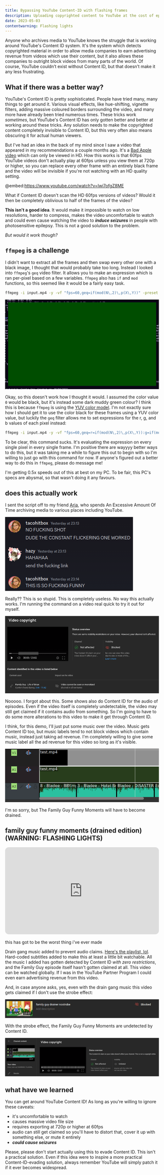 ```yaml
---
title: Bypassing YouTube Content-ID with flashing frames
description: Uploading copyrighted content to YouTube at the cost of epileptic seizures
date: 2023-05-03
contentwarning: Flashing lights
---
```


Anyone who archives media to YouTube knows the struggle that is working around YouTube's Content ID system. It's the system which detects copyrighted material in order to allow media companies to earn advertising revenue from videos which use their content, but it also allows these companies to outright block videos from many parts of the world. Of course, YouTube couldn’t exist without Content ID, but that doesn’t make it any less frustrating.

## What if there was a better way?

YouTube's Content ID is pretty sophisticated. People have tried many, many things to get around it. Various visual effects, like hue-shifting, vignette filters, adding massive coloured borders surrounding the video, and many more have already been tried numerous times. These tricks work _sometimes_, but YouTube's Content ID has only gotten better and better at working around these tricks. Any solution needs to make the copyrighted content completely invisible to Content ID, but this very often also means obscuring it for actual human viewers.

But I've had an idea in the back of my mind since I saw a video that appeared in my recommendations a couple months ago. It's a [Bad Apple video](https://en.wikipedia.org/wiki/Bad_Apple!!#Use_as_a_graphical_and_audio_test) which can only be viewed in HD. How this works is that 60fps YouTube videos don't actually play at 60fps unless you view them at 720p or higher, so you can replace every other frame with an entirely black frame and the video will be invisible if you're not watching with an HD quality setting.

@embed:https://www.youtube.com/watch?v=lwi7ofgZ8ME

What if Content ID doesn't scan the HD 60fps versions of videos? Would it then be completely oblivious to half of the frames of the video?

**This isn't a good idea**. It would make it impossible to watch on low resolutions, harder to compress, makes the video uncomfortable to watch and could even cause watching the video to _**induce seizures**_ in people with photosensitive epilepsy. This is not a good solution to the problem.

_But would it work though?_

## `ffmpeg` is a challenge

I didn't want to extract all the frames and then swap every other one with a black image, I thought that would probably take too long. Instead I looked into `ffmpeg`'s `geq` video filter. It allows you to make an expression which is ran per-pixel based on a few variables. `ffmpeg` also has `if` and `mod` functions, so this seemed like it would be a fairly easy task.

```sh
ffmpeg -i input.mp4 -y -vf "fps=60,geq=if(mod(N\,2)\,p(X\,Y))" -preset ultrafast output.mp4
```

![an ffplay window showing a dark green frame](/assets/bypassing-content-id/green-frame.png)

Okay, so this doesn't work how I thought it would. I assumed the color value `0` would be black, but it's instead some dark muddy green colour? I think this is because `ffmpeg` is using the [YUV color model](https://en.wikipedia.org/wiki/YUV). I'm not exactly sure how I should get it to use the color black for these frames using a YUV color value, but luckily the `geq` filter allows me to set expressions for the r, g, and b values of each pixel instead:

```sh
ffmpeg -i input.mp4 -y -vf "fps=60,geq=r=if(mod(N\,2)\,p(X\,Y)):g=if(mod(N\,2)\,p(X\,Y)):b=if(mod(N\,2)\,p(X\,Y))" -preset ultrafast output.mp4
```

To be clear, this command sucks. It's evaluating the expression on every single pixel in every single frame. I'm positive there are wayyyy better ways to do this, but it was taking me a while to figure this out to begin with so I'm willing to just go with this command for now. If anyone's figured out a better way to do this in `ffmpeg`, please do message me!

I'm getting 0.5x speeds out of this at best on my PC. To be fair, this PC's specs are abysmal, so that wasn't doing it any favours.

## does this actually work

I sent the script off to my friend [Aria](https://tacohitbox.com), who spends An Excessive Amount Of Time archiving media to various places including YouTube.

![tacohitbox: NO FUCKING SHOT, DUDE THE CONSTANT FLICKERING ONE WORKED; hazy: HAHAHAA, send the fucking link; tacohitbox: THIS IS SO FUCKING FUNNY](/assets/bypassing-content-id/it-works.png)

Really?? This is so stupid. This is completely useless. No way this actually works. I'm running the command on a video real quick to try it out for myself.

![Screenshot of YouTube Studio, showing an audio claim for Family Guy - Life of Brian, blocking the video in all territories](/assets/bypassing-content-id/no-family-guy-funnies.png)

Nooooo. I forgot about this. Some shows also do Content ID for the audio of episodes. Even if the video itself is completely undetectable, the video may still get claimed if it contains audio from something. So I'm going to have to do some more alterations to this video to make it get through Content ID.

I think, for this demo, I'll just put some music over the video. Music gets Content ID too, but music labels tend to not block videos which contain music, instead just taking ad revenue. I'm completely willing to give some music label all the ad revenue for this video so long as it's visible.

![Screenshot of the Kdenlive video editor with an audio track filled with Bladee songs](/assets/bypassing-content-id/kdenlive-drained.png)

I'm so sorry, but The Family Guy Funny Moments will have to become drained.

## family guy funny moments (drained edition) (WARNING: FLASHING LIGHTS)

<p>
	<iframe src="https://www.youtube.com/embed/XrvbAuk42LE?start=450" title="YouTube video player" frameborder="0" allow="accelerometer; autoplay; clipboard-write; encrypted-media; gyroscope; picture-in-picture; web-share" allowfullscreen style="width: 100%; aspect-ratio: 16 / 9; border-radius: 0.75rem"></iframe>
</p>

this has got to be the worst thing i've ever made

Drain gang music added to prevent audio claims. [Here's the playlist, lol](https://open.spotify.com/playlist/6vi42OTDujqUXTfyd0DYNZ). Hard-coded subtitles added to make this at least a little bit watchable. All the music I added has gotten detected by Content ID _with zero restrictions_, and the Family Guy episode itself hasn't gotten claimed at all. This video can be watched globally. If I was in the YouTube Partner Program I could even earn advertising revenue from this video.

And, in case anyone asks, yes, even with the drain gang music this video gets claimed if I don't use the strobe effect:

![Screenshot showing 'family guy drainer nostrobe' blocked in YouTube Studio](/assets/bypassing-content-id/blocked-drainer-nostrobe-upload.png)

With the strobe effect, the Family Guy Funny Moments are undetected by Content ID.

![Screenshot showing the strobe effect video hasn't gotten blocked in YouTube Studio](/assets/bypassing-content-id/no-block.png)

## what have we learned

You can get around YouTube Content ID! As long as you're willing to ignore these caveats:

- it's uncomfortable to watch
- causes massive video file size
- requires exporting at 720p or higher at 60fps
- audio can still get claimed so you'll have to distort that, cover it up with something else, or mute it entirely
- _**could cause seizures**_

Please, please don't start actually using this to evade Content ID. This isn't a practical solution. Even if this idea were to inspire a more practical Content-ID-evading solution, always remember YouTube will simply patch it if it ever becomes widespread.
